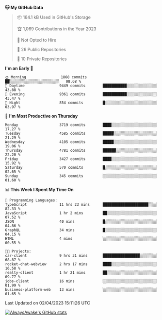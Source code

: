 <!--START_SECTION:waka-->
**🐱 My GitHub Data** 

> 📦 164.1 kB Used in GitHub's Storage 
 > 
> 🏆 1,069 Contributions in the Year 2023
 > 
> 🚫 Not Opted to Hire
 > 
> 📜 26 Public Repositories 
 > 
> 🔑 10 Private Repositories 
 > 
**I'm an Early 🐤** 

```text
🌞 Morning                1868 commits        ██░░░░░░░░░░░░░░░░░░░░░░░   08.68 % 
🌆 Daytime                9449 commits        ███████████░░░░░░░░░░░░░░   43.88 % 
🌃 Evening                9361 commits        ███████████░░░░░░░░░░░░░░   43.47 % 
🌙 Night                  854 commits         █░░░░░░░░░░░░░░░░░░░░░░░░   03.97 % 
```
📅 **I'm Most Productive on Thursday** 

```text
Monday                   3719 commits        ████░░░░░░░░░░░░░░░░░░░░░   17.27 % 
Tuesday                  4585 commits        █████░░░░░░░░░░░░░░░░░░░░   21.29 % 
Wednesday                4105 commits        █████░░░░░░░░░░░░░░░░░░░░   19.06 % 
Thursday                 4781 commits        ██████░░░░░░░░░░░░░░░░░░░   22.20 % 
Friday                   3427 commits        ████░░░░░░░░░░░░░░░░░░░░░   15.92 % 
Saturday                 570 commits         █░░░░░░░░░░░░░░░░░░░░░░░░   02.65 % 
Sunday                   345 commits         ░░░░░░░░░░░░░░░░░░░░░░░░░   01.60 % 
```


📊 **This Week I Spent My Time On** 

```text
💬 Programming Languages: 
TypeScript               11 hrs 23 mins      █████████████████████░░░░   82.33 % 
JavaScript               1 hr 2 mins         ██░░░░░░░░░░░░░░░░░░░░░░░   07.52 % 
JSON                     40 mins             █░░░░░░░░░░░░░░░░░░░░░░░░   04.86 % 
GraphQL                  34 mins             █░░░░░░░░░░░░░░░░░░░░░░░░   04.15 % 
HTML                     4 mins              ░░░░░░░░░░░░░░░░░░░░░░░░░   00.55 % 

🐱‍💻 Projects: 
car-client               9 hrs 31 mins       █████████████████░░░░░░░░   68.87 % 
rocket-chat-webview      2 hrs 17 mins       ████░░░░░░░░░░░░░░░░░░░░░   16.58 % 
realty-client            1 hr 21 mins        ██░░░░░░░░░░░░░░░░░░░░░░░   09.77 % 
jobs-client              16 mins             ░░░░░░░░░░░░░░░░░░░░░░░░░   01.99 % 
business-platform-web    13 mins             ░░░░░░░░░░░░░░░░░░░░░░░░░   01.65 % 
```


 Last Updated on 02/04/2023 15:11:26 UTC
<!--END_SECTION:waka-->

[![AlwaysAwake's GitHub stats](https://github-readme-stats.vercel.app/api?username=AlwaysAwake&show_icons=true&theme=github_dark&count_private=true)](https://github.com/AlwaysAwake/AlwaysAwake)
